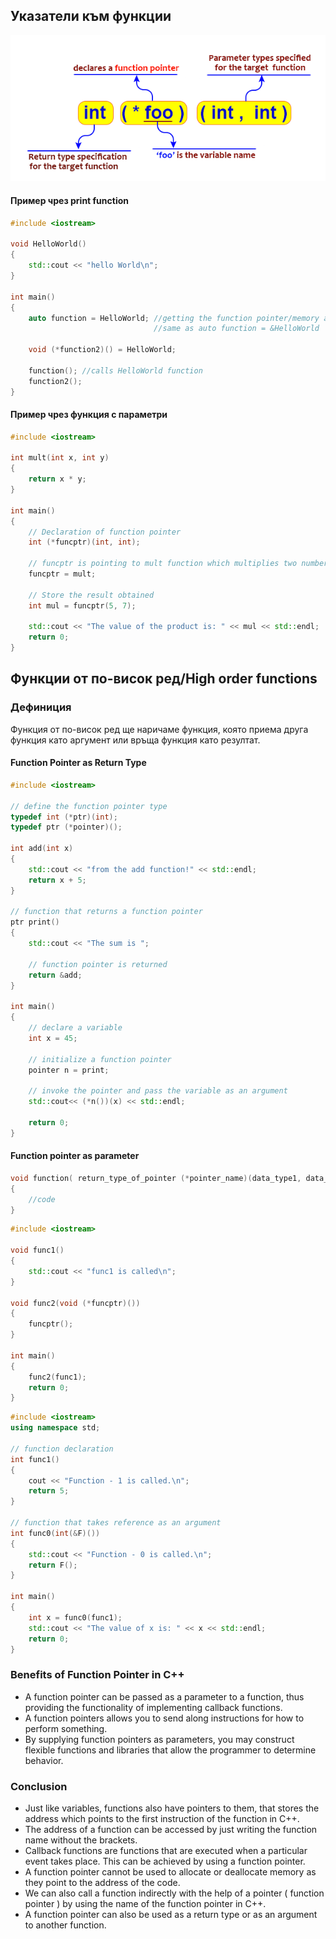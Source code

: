 ## Указатели към функции

![Function-pointer-declaration](img/Function-pointer-declaration.png)

#### Пример чрез print function
```c++
#include <iostream>

void HelloWorld()
{
    std::cout << "hello World\n";
}

int main()
{
    auto function = HelloWorld; //getting the function pointer/memory address of the function
                                //same as auto function = &HelloWorld

    void (*function2)() = HelloWorld;
    
    function(); //calls HelloWorld function
    function2();
}
```

#### Пример чрез функция с параметри
```c++
#include <iostream>

int mult(int x, int y)
{
    return x * y;
}

int main()
{
    // Declaration of function pointer
    int (*funcptr)(int, int);

    // funcptr is pointing to mult function which multiplies two numbers
    funcptr = mult;

    // Store the result obtained
    int mul = funcptr(5, 7);

    std::cout << "The value of the product is: " << mul << std::endl;
    return 0;
}
```

## **Функции от по-висок ред/High order functions**

### Дефиниция
Функция от по-висок ред ще наричаме функция, която приема друга функция като аргумент или връща функция като резултат.

#### Function Pointer as Return Type

```c++
#include <iostream>

// define the function pointer type
typedef int (*ptr)(int);
typedef ptr (*pointer)();

int add(int x)
{
    std::cout << "from the add function!" << std::endl;
    return x + 5;
}
 
// function that returns a function pointer
ptr print()
{
    std::cout << "The sum is ";
    
    // function pointer is returned
    return &add;
}
 
int main()
{
    // declare a variable
    int x = 45;
    
    // initialize a function pointer
    pointer n = print;
    
    // invoke the pointer and pass the variable as an argument
    std::cout<< (*n())(x) << std::endl;
 
    return 0;
}
```

#### Function pointer as parameter

```c++
void function( return_type_of_pointer (*pointer_name)(data_type1, data_type2. . .) )
{
    //code
}
```

```c++
#include <iostream>  

void func1()  
{  
    std::cout << "func1 is called\n";  
}  

void func2(void (*funcptr)())  
{  
    funcptr();  
}  

int main()  
{  
    func2(func1);  
    return 0;  
}  
```

```c++
#include <iostream>
using namespace std;

// function declaration
int func1()
{
    cout << "Function - 1 is called.\n";
    return 5;
}

// function that takes reference as an argument
int func0(int(&F)())
{
    std::cout << "Function - 0 is called.\n";
    return F();
}

int main()
{
    int x = func0(func1);
    std::cout << "The value of x is: " << x << std::endl;
    return 0;
}
```

### Benefits of Function Pointer in C++
- A function pointer can be passed as a parameter to a function, thus providing the functionality of implementing callback functions.
- A function pointers allows you to send along instructions for how to perform something.
- By supplying function pointers as parameters, you may construct flexible functions and libraries that allow the programmer to determine behavior.

### Conclusion
- Just like variables, functions also have pointers to them, that stores the address which points to the first instruction of the function in C++.
- The address of a function can be accessed by just writing the function name without the brackets.
- Callback functions are functions that are executed when a particular event takes place. This can be achieved by using a function pointer.
- A function pointer cannot be used to allocate or deallocate memory as they point to the address of the code.
- We can also call a function indirectly with the help of a pointer ( function pointer ) by using the name of the function pointer in C++.
- A function pointer can also be used as a return type or as an argument to another function.